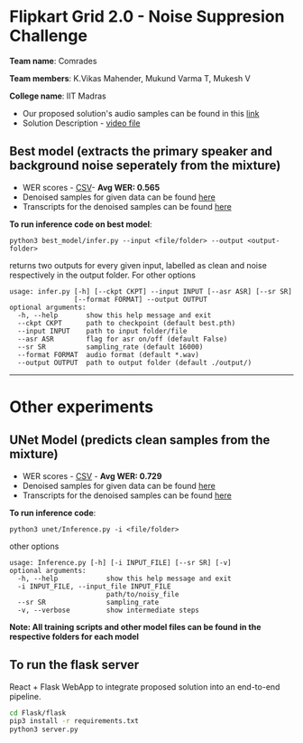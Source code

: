 # Flipkart Grid 2.0 - Noise Suppresion Challenge

**Team name**: Comrades

**Team members**: K.Vikas Mahender, Mukund Varma T, Mukesh V

**College name**: IIT Madras

- Our proposed solution's audio samples can be found in this [link](https://mukundvarmat.github.io/FlipkartGrid2.0/)
- Solution Description - [video file](https://drive.google.com/file/d/1Ndksb6eApeIUo3d-Z3kFmVsqRcp-LA1y/view?usp=sharing)

## Best model (extracts the primary speaker and background noise seperately from the mixture)

- WER scores - [CSV](./best_model/WER_result.csv)- **Avg WER: 0.565**
- Denoised samples for given data can be found [here](https://drive.google.com/file/d/1Ctr6S-LT3-dIeO9RUpxM1DM20QI-EUgP/view?usp=sharing)
- Transcripts for the denoised samples can be found [here](./best_model/transcripts/)

**To run inference code on best model**:

`python3 best_model/infer.py --input <file/folder> --output <output-folder>`

returns two outputs for every given input, labelled as clean and noise respectively in the output folder. For other options

```
usage: infer.py [-h] [--ckpt CKPT] --input INPUT [--asr ASR] [--sr SR]
                [--format FORMAT] --output OUTPUT
optional arguments:
  -h, --help       show this help message and exit
  --ckpt CKPT      path to checkpoint (default best.pth)
  --input INPUT    path to input folder/file
  --asr ASR        flag for asr on/off (default False)
  --sr SR          sampling_rate (default 16000)
  --format FORMAT  audio format (default *.wav)
  --output OUTPUT  path to output folder (default ./output/)
```

------

# Other experiments

## UNet Model (predicts clean samples from the mixture)

- WER scores - [CSV](./unet/WER_result.csv) - **Avg WER: 0.729**
- Denoised samples for given data can be found [here](https://drive.google.com/file/d/1A-eaDtCRtO5XfE3AhqtF23tXAQcAlexM/view?usp=sharing)
- Transcripts for the denoised samples can be found [here](./unet/transcripts/)

**To run inference code**:

`python3 unet/Inference.py -i <file/folder>`

other options

```
usage: Inference.py [-h] [-i INPUT_FILE] [--sr SR] [-v]
optional arguments:
  -h, --help            show this help message and exit
  -i INPUT_FILE, --input_file INPUT_FILE
                        path/to/noisy_file
  --sr SR               sampling_rate
  -v, --verbose         show intermediate steps
```

**Note: All training scripts and other model files can be found in the respective folders for each model**

## To run the flask server

React + Flask WebApp to integrate proposed solution into an end-to-end pipeline. 

```bash
cd Flask/flask
pip3 install -r requirements.txt
python3 server.py
```
